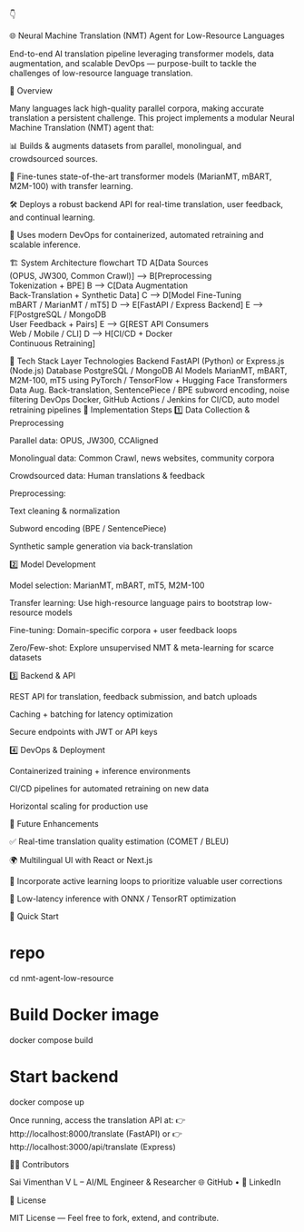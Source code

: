 👇

🌐 Neural Machine Translation (NMT) Agent for Low-Resource Languages

End-to-end AI translation pipeline leveraging transformer models, data augmentation, and scalable DevOps — purpose-built to tackle the challenges of low-resource language translation.

🧭 Overview

Many languages lack high-quality parallel corpora, making accurate translation a persistent challenge.
This project implements a modular Neural Machine Translation (NMT) agent that:

📊 Builds & augments datasets from parallel, monolingual, and crowdsourced sources.

🧠 Fine-tunes state-of-the-art transformer models (MarianMT, mBART, M2M-100) with transfer learning.

🛠️ Deploys a robust backend API for real-time translation, user feedback, and continual learning.

🚀 Uses modern DevOps for containerized, automated retraining and scalable inference.

🏗️ System Architecture
flowchart TD
    A[Data Sources<br>(OPUS, JW300, Common Crawl)] --> B[Preprocessing<br>Tokenization + BPE]
    B --> C[Data Augmentation<br>Back-Translation + Synthetic Data]
    C --> D[Model Fine-Tuning<br>mBART / MarianMT / mT5]
    D --> E[FastAPI / Express Backend]
    E --> F[PostgreSQL / MongoDB<br>User Feedback + Pairs]
    E --> G[REST API Consumers<br>Web / Mobile / CLI]
    D --> H[CI/CD + Docker<br>Continuous Retraining]

🧰 Tech Stack
Layer	Technologies
Backend	FastAPI (Python) or Express.js (Node.js)
Database	PostgreSQL / MongoDB
AI Models	MarianMT, mBART, M2M-100, mT5 using PyTorch / TensorFlow + Hugging Face Transformers
Data Aug.	Back-translation, SentencePiece / BPE subword encoding, noise filtering
DevOps	Docker, GitHub Actions / Jenkins for CI/CD, auto model retraining pipelines
📂 Implementation Steps
1️⃣ Data Collection & Preprocessing

Parallel data: OPUS, JW300, CCAligned

Monolingual data: Common Crawl, news websites, community corpora

Crowdsourced data: Human translations & feedback

Preprocessing:

Text cleaning & normalization

Subword encoding (BPE / SentencePiece)

Synthetic sample generation via back-translation

2️⃣ Model Development

Model selection: MarianMT, mBART, mT5, M2M-100

Transfer learning: Use high-resource language pairs to bootstrap low-resource models

Fine-tuning: Domain-specific corpora + user feedback loops

Zero/Few-shot: Explore unsupervised NMT & meta-learning for scarce datasets

3️⃣ Backend & API

REST API for translation, feedback submission, and batch uploads

Caching + batching for latency optimization

Secure endpoints with JWT or API keys

4️⃣ DevOps & Deployment

Containerized training + inference environments

CI/CD pipelines for automated retraining on new data

Horizontal scaling for production use

🧪 Future Enhancements

✅ Real-time translation quality estimation (COMET / BLEU)

🌍 Multilingual UI with React or Next.js

🧬 Incorporate active learning loops to prioritize valuable user corrections

🦾 Low-latency inference with ONNX / TensorRT optimization

🚀 Quick Start
# repo
cd nmt-agent-low-resource

# Build Docker image
docker compose build

# Start backend
docker compose up


Once running, access the translation API at:
👉 http://localhost:8000/translate (FastAPI)
or
👉 http://localhost:3000/api/translate (Express)

🧑‍💻 Contributors

Sai Vimenthan V L – AI/ML Engineer & Researcher
🌐 GitHub
 • 💼 LinkedIn

📜 License

MIT License — Feel free to fork, extend, and contribute.
